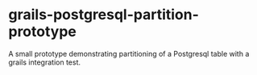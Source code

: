 grails-postgresql-partition-prototype
=====================================

A small prototype demonstrating partitioning of a Postgresql table with a grails integration test.
